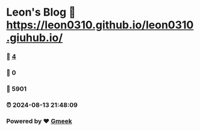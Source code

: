 # Leon's Blog :link: https://leon0310.github.io/leon0310.giuhub.io/ 
### :page_facing_up: [4](https://leon0310.github.io/leon0310.giuhub.io//tag.html) 
### :speech_balloon: 0 
### :hibiscus: 5901 
### :alarm_clock: 2024-08-13 21:48:09 
### Powered by :heart: [Gmeek](https://github.com/Meekdai/Gmeek)
